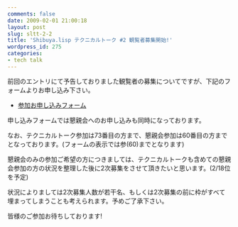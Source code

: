 ```yaml
---
comments: false
date: 2009-02-01 21:00:18
layout: post
slug: sltt-2-2
title: 'Shibuya.lisp テクニカルトーク #2 観覧者募集開始!'
wordpress_id: 275
categories:
- tech talk
---
```


前回のエントリにて予告しておりました観覧者の募集についてですが、下記のフォームよりお申し込み下さい。

- [参加お申し込みフォーム](http://tips.lisp-users.org/talk/02/)

申し込みフォームでは懇親会へのお申し込みも同時になっております。

なお、テクニカルトーク参加は73番目の方まで、懇親会参加は60番目の方までとなっております。(フォームの表示では参(60)までとなります)

懇親会のみの参加ご希望の方につきましては、テクニカルトークも含めての懇親会参加の方の状況を整理した後に2次募集をさせて頂きたいと思います。(2/18位を予定)

状況によりましては2次募集人数が若干名、もしくは2次募集の前に枠がすべて埋まってしまうことも考えられます。予めご了承下さい。

皆様のご参加お待ちしております!
